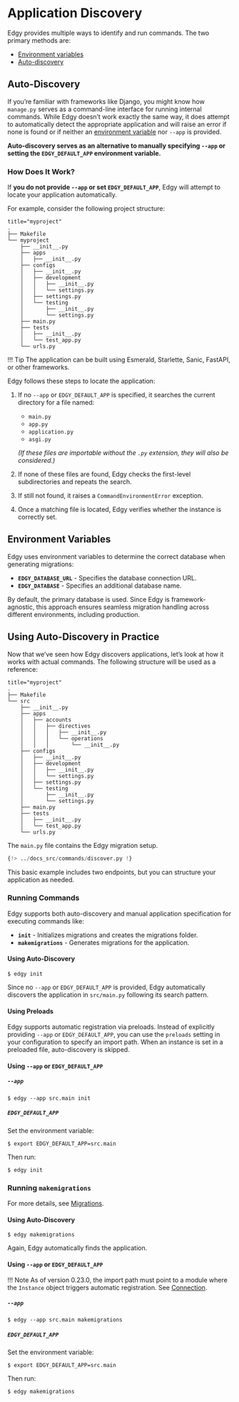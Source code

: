 # Application Discovery

Edgy provides multiple ways to identify and run commands. The two primary methods are:

- [Environment variables](#environment-variables)
- [Auto-discovery](#auto-discovery)

## Auto-Discovery

If you’re familiar with frameworks like Django, you might know how `manage.py` serves as a command-line interface for running internal commands. While Edgy doesn’t work exactly the same way, it does attempt to automatically detect the appropriate application and will raise an error if none is found or if neither an [environment variable](#environment-variables) nor `--app` is provided.

**Auto-discovery serves as an alternative to manually specifying `--app` or setting the `EDGY_DEFAULT_APP` environment variable.**

### How Does It Work?

If **you do not provide `--app` or set `EDGY_DEFAULT_APP`**, Edgy will attempt to locate your application automatically.

For example, consider the following project structure:

```shell
title="myproject"
.
├── Makefile
└── myproject
    ├── __init__.py
    ├── apps
    │   ├── __init__.py
    ├── configs
    │   ├── __init__.py
    │   ├── development
    │   │   ├── __init__.py
    │   │   └── settings.py
    │   ├── settings.py
    │   └── testing
    │       ├── __init__.py
    │       └── settings.py
    ├── main.py
    ├── tests
    │   ├── __init__.py
    │   └── test_app.py
    └── urls.py
```

!!! Tip
    The application can be built using Esmerald, Starlette, Sanic, FastAPI, or other frameworks.

Edgy follows these steps to locate the application:

1. If no `--app` or `EDGY_DEFAULT_APP` is specified, it searches the current directory for a file named:
   - `main.py`
   - `app.py`
   - `application.py`
   - `asgi.py`

   *(If these files are importable without the `.py` extension, they will also be considered.)*

2. If none of these files are found, Edgy checks the first-level subdirectories and repeats the search.
3. If still not found, it raises a `CommandEnvironmentError` exception.
4. Once a matching file is located, Edgy verifies whether the instance is correctly set.

## Environment Variables

Edgy uses environment variables to determine the correct database when generating migrations:

- **`EDGY_DATABASE_URL`** - Specifies the database connection URL.
- **`EDGY_DATABASE`** - Specifies an additional database name.

By default, the primary database is used. Since Edgy is framework-agnostic, this approach ensures seamless migration handling across different environments, including production.

## Using Auto-Discovery in Practice

Now that we’ve seen how Edgy discovers applications, let’s look at how it works with actual commands. The following structure will be used as a reference:

```shell
title="myproject"
.
├── Makefile
└── src
    ├── __init__.py
    ├── apps
    │   ├── accounts
    │   │   ├── directives
    │   │   │   ├── __init__.py
    │   │   │   └── operations
    │   │   │       └── __init__.py
    ├── configs
    │   ├── __init__.py
    │   ├── development
    │   │   ├── __init__.py
    │   │   └── settings.py
    │   ├── settings.py
    │   └── testing
    │       ├── __init__.py
    │       └── settings.py
    ├── main.py
    ├── tests
    │   ├── __init__.py
    │   └── test_app.py
    └── urls.py
```

The `main.py` file contains the Edgy migration setup.

```python title="myproject/src/main.py"
{!> ../docs_src/commands/discover.py !}
```

This basic example includes two endpoints, but you can structure your application as needed.

### Running Commands

Edgy supports both auto-discovery and manual application specification for executing commands like:

- **`init`** - Initializes migrations and creates the migrations folder.
- **`makemigrations`** - Generates migrations for the application.

#### Using Auto-Discovery

```shell
$ edgy init
```

Since no `--app` or `EDGY_DEFAULT_APP` is provided, Edgy automatically discovers the application in `src/main.py` following its search pattern.

#### Using Preloads

Edgy supports automatic registration via preloads. Instead of explicitly providing `--app` or `EDGY_DEFAULT_APP`, you can use the `preloads` setting in your configuration to specify an import path. When an instance is set in a preloaded file, auto-discovery is skipped.

#### Using `--app` or `EDGY_DEFAULT_APP`

##### `--app`

```shell
$ edgy --app src.main init
```

##### `EDGY_DEFAULT_APP`

Set the environment variable:

```shell
$ export EDGY_DEFAULT_APP=src.main
```

Then run:

```shell
$ edgy init
```

### Running `makemigrations`

For more details, see [Migrations](./migrations.md#migrate-your-database).

#### Using Auto-Discovery

```shell
$ edgy makemigrations
```

Again, Edgy automatically finds the application.

#### Using `--app` or `EDGY_DEFAULT_APP`

!!! Note
    As of version 0.23.0, the import path must point to a module where the `Instance` object triggers automatic registration. See [Connection](../connection.md).

##### `--app`

```shell
$ edgy --app src.main makemigrations
```

##### `EDGY_DEFAULT_APP`

Set the environment variable:

```shell
$ export EDGY_DEFAULT_APP=src.main
```

Then run:

```shell
$ edgy makemigrations
```
